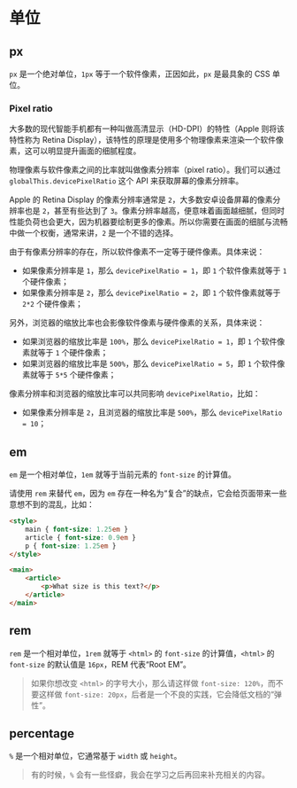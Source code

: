 # 单位

## px

`px` 是一个绝对单位，`1px` 等于一个软件像素，正因如此，`px` 是最具象的 CSS 单位。

### Pixel ratio

大多数的现代智能手机都有一种叫做高清显示（HD-DPI）的特性（Apple 则将该特性称为 Retina Display），该特性的原理是使用多个物理像素来渲染一个软件像素，这可以明显提升画面的细腻程度。

物理像素与软件像素之间的比率就叫做像素分辨率（pixel ratio）。我们可以通过 `globalThis.devicePixelRatio` 这个 API 来获取屏幕的像素分辨率。

Apple 的 Retina Display 的像素分辨率通常是 `2`，大多数安卓设备屏幕的像素分辨率也是 `2`，甚至有些达到了 `3`。像素分辨率越高，便意味着画面越细腻，但同时性能负荷也会更大，因为机器要绘制更多的像素。所以你需要在画面的细腻与流畅中做一个权衡，通常来讲，`2` 是一个不错的选择。

由于有像素分辨率的存在，所以软件像素不一定等于硬件像素。具体来说：

- 如果像素分辨率是 `1`，那么 `devicePixelRatio = 1`，即 `1` 个软件像素就等于 `1` 个硬件像素；
- 如果像素分辨率是 `2`，那么 `devicePixelRatio = 2`，即 `1` 个软件像素就等于 `2*2` 个硬件像素；

另外，浏览器的缩放比率也会影像软件像素与硬件像素的关系，具体来说：

- 如果浏览器的缩放比率是 `100%`，那么 `devicePixelRatio = 1`，即 `1` 个软件像素就等于 `1` 个硬件像素；
- 如果浏览器的缩放比率是 `500%`，那么 `devicePixelRatio = 5`，即 `1` 个软件像素就等于 `5*5` 个硬件像素；

像素分辨率和浏览器的缩放比率可以共同影响 `devicePixelRatio`，比如：

- 如果像素分辨率是 `2`，且浏览器的缩放比率是 `500%`，那么 `devicePixelRatio = 10`；

## em

`em` 是一个相对单位，`1em` 就等于当前元素的 `font-size` 的计算值。

请使用 `rem` 来替代 `em`，因为 `em` 存在一种名为“复合”的缺点，它会给页面带来一些意想不到的混乱，比如：

```html
<style>
    main { font-size: 1.25em }
    article { font-size: 0.9em }
    p { font-size: 1.25em }
</style>

<main>
    <article>
        <p>What size is this text?</p>
    </article>
</main>
```

## rem

`rem` 是一个相对单位，`1rem` 就等于 `<html>` 的 `font-size` 的计算值，`<html>` 的 `font-size` 的默认值是 `16px`，REM 代表“Root EM”。

> 如果你想改变 `<html>` 的字号大小，那么请这样做 `font-size: 120%`，而不要这样做 `font-size: 20px`，后者是一个不良的实践，它会降低文档的“弹性”。

## percentage

`%` 是一个相对单位，它通常基于 `width` 或 `height`。

> 有的时候，`%` 会有一些怪癖，我会在学习之后再回来补充相关的内容。

